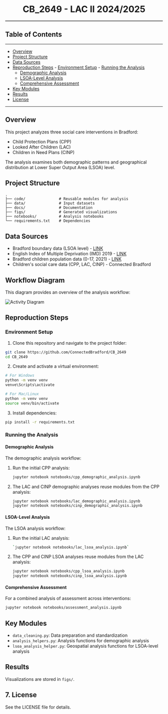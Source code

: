 <h1 align="center">CB_2649 - LAC II 2024/2025</h1>
<hr style="height:3px;border-width:0;color:gray;background-color:gray">



## Table of Contents
---
- [Overview](#Overview)
- [Project Structure](#Project-Structure)
- [Data Sources](#Data-Sources)
- [Reproduction Steps](#Reproduction-Steps)
      - [Environment Setup](#Environment-Setup)
      - [Running the Analysis](#Running-the-Analysis)
    - [Demographic Analysis](#Demographic-Analysis)
    - [LSOA-Level Analysis](#LSOA-Level-Analysis)
    - [Comprehensive Assessment](#Comprehensive-Assessment)
- [Key Modules](#Key-Modules)
- [Results](#Results)
- [License](License)
---
## Overview
This project analyzes three social care interventions in Bradford:
- Child Protection Plans (CPP)
- Looked After Children (LAC)
- Children in Need Plans (CINP)

The analysis examines both demographic patterns and geographical distribution at Lower Super Output Area (LSOA) level.

## Project Structure
```
.
├── code/               # Reusable modules for analysis
├── data/               # Input datasets
├── docs/               # Documentation
├── figs/               # Generated visualizations
├── notebooks/          # Analysis notebooks     
└── requirements.txt    # Dependencies
```

## Data Sources
- Bradford boundary data (LSOA level) - [LINK](https://borders.ukdataservice.ac.uk/)
- English Index of Multiple Deprivation (IMD) 2019 - [LINK](https://data.cdrc.ac.uk/dataset/index-multiple-deprivation-imd)
- Bradford children population data (0-17, 2021) - [LINK](https://www.ons.gov.uk/peoplepopulationandcommunity/populationandmigration/populationestimates/datasets/lowersuperoutputareamidyearpopulationestimates)
- Children's social care data (CPP, LAC, CINP) - Connected Bradford

## Workflow Diagram
This diagram provides an overview of the analysis workflow:

![Activity Diagram](figs/activity_diagram.png "Project Workflow Diagram")

## Reproduction Steps

### Environment Setup
1. Clone this repository and navigate to the project folder:

```bash
git clone https://github.com/ConnectedBradford/CB_2649
cd CB_2649
```

2. Create and activate a virtual environment:

```bash
# For Windows
python -m venv venv
venve\Scripts\activate

# For Mac/Linux
python -m venv venv
source venv/bin/activate
```

3. Install dependencies:

```bash
pip install -r requirements.txt
```

### Running the Analysis

#### Demographic Analysis
The demographic analysis workflow:
1. Run the initial CPP analysis:
   ```bash
   jupyter notebook notebooks/cpp_demographic_analysis.ipynb
   ```
2. The LAC and CINP demographic analyses reuse modules from the CPP analysis:
   ```bash
   jupyter notebook notebooks/lac_demographic_analysis.ipynb
   jupyter notebook notebooks/cinp_demographic_analysis.ipynb
   ```

#### LSOA-Level Analysis
The LSOA analysis workflow:
1. Run the initial LAC analysis:
   ```bash
   `jupyter notebook notebooks/lac_lsoa_analysis.ipynb`
   ```
2. The CPP and CINP LSOA analyses reuse modules from the LAC analysis:
   ```bash
   jupyter notebook notebooks/cpp_lsoa_analysis.ipynb
   jupyter notebook notebooks/cinp_lsoa_analysis.ipynb
   ```

#### Comprehensive Assessment
For a combined analysis of assessment across interventions:
```bash
jupyter notebook notebooks/assessment_analysis.ipynb
```

## Key Modules
- `data_cleaning.py`: Data preparation and standardization
- `analysis_helpers.py`: Analysis functions for demographic analysis
- `lsoa_analysis_helper.py`: Geospatial analysis functions for LSOA-level analysis

## Results
Visualizations are stored in `figs/`.

## 7. License
See the LICENSE file for details.
